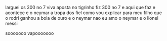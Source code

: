 
larguei os 300 no 7 
viva aposta no tigrinho 
fiz 300 no 7 e aqui que faz e aconteçe 
e o neymar a tropa dos fiel 
como vou explicar para meu filho que o rodri ganhou a bola de ouro e o neymar nao 
eu amo o neymar e o lionel messi 

sooooooo vapooooooo

